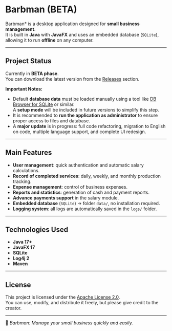 # Barbman (BETA)

Barbman* is a desktop application designed for **small business management**.  
It is built in **Java** with **JavaFX** and uses an embedded database (`SQLite`), allowing it to run **offline** on any computer.

---

## Project Status
Currently in **BETA phase**.  
You can download the latest version from the [Releases](../../releases) section.

**Important Notes:**  
- Default **database data** must be loaded manually using a tool like [DB Browser for SQLite](https://sqlitebrowser.org/) or similar.  
  A **setup mode** will be included in future versions to simplify this step.  
- It is recommended to **run the application as administrator** to ensure proper access to files and database.  
- A **major update** is in progress: full code refactoring, migration to English on code, multiple language support, and complete UI redesign.

---

## Main Features

- **User management**: quick authentication and automatic salary calculations.  
- **Record of completed services**: daily, weekly, and monthly production tracking.  
- **Expense management**: control of business expenses.  
- **Reports and statistics**: generation of cash and payment reports.  
- **Advance payments support** in the salary module.  
- **Embedded database** (`SQLite`) → folder `data/`, no installation required.  
- **Logging system**: all logs are automatically saved in the `logs/` folder.

---

## Technologies Used

- **Java 17+**
- **JavaFX 17**
- **SQLite**
- **Log4j 2**
- **Maven**

---

## License

This project is licensed under the [Apache License 2.0](./LICENSE).  
You can use, modify, and distribute it freely, but please give credit to the creator.

---
💼 *Barbman: Manage your small business quickly and easily.*

